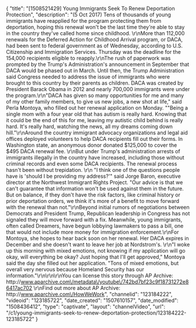 {
    "title": "[1508521429] Young Immigrants Seek To Renew Deportation Protection",
    "description": "(5 Oct 2017) Tens of thousands of young immigrants have reapplied for the program protecting them from deportation, hoping this renewal won't be the last time they're able to stay in the country they've called home since childhood. \r\nMore than 112,000 renewals for the Deferred Action for Childhood Arrival program, or DACA, had been sent to federal government as of Wednesday, according to U.S. Citizenship and Immigration Services. Thursday was the deadline for the 154,000 recipients eligible to reapply.\r\nThe rush of paperwork was prompted by the Trump's Administration's announcement in September that DACA would be phased out in March. Until then, the Trump Administration said Congress needed to address the issue of immigrants who were brought to this country by their parents as children. DACA was created by President Barack Obama in 2012 and nearly 700,000 immigrants were under the program.\r\n\"DACA has given so many opportunities for me and many of my other family members, to give us new jobs, a new shot at life,\" said Perla Montoya, who filled out her renewal application on Monday. \"\"Being a single mom with a four year old that has autism is really hard. Knowing that it could be the end of this for me, leaving my autistic child behind is really hard. It's really hard, watching the news, all my dreams coming down hill.\"\r\nAround the country immigrant advocacy organizations and legal aid offices deployed volunteers to help DACA recipients fill out their forms. In Washington state, an anonymous donor donated $125,000 to cover the $495 DACA renewal fee. \r\nBut under Trump's administration arrests of immigrants illegally in the country have increased, including those without criminal records and even some DACA recipients. The renewal process hasn't been without trepidation. \r\n \"I think one of the questions people have is 'should I be providing my address?'\" said Jorge Baron, executive director at the Northwest Immigrant Rights Project. \"Our advice is that we can't guarantee that information won't be used against them in the future. But on balance, if they don't have the risk factors, like criminal history or prior deportation orders, we think it's more of a benefit to move forward with the renewal than not.\"\r\nBeyond initial rumors of negotiations between Democrats and President Trump, Republican leadership in Congress has not signaled they will move forward with a fix. Meanwhile, young immigrants, often called Dreamers, have begun lobbying lawmakers to pass a bill, one that would not include more money for immigration enforcement.\r\nFor Montoya, she hopes to hear back soon on her renewal. Her DACA expires in December and she doesn't want to leave her job at Nordstrom's.    \r\n\"I woke up this morning with mixed emotions, not knowing if my application will go okay, will everything be okay? Just hoping that I'll get approved,\" Montoya said the day she filled out her application. \"Tons of mixed emotions, but overall very nervous because Homeland Security has our information.\"\r\n\r\n\r\nYou can license this story through AP Archive: http:\/\/www.aparchive.com\/metadata\/youtube\/742bd7bf23c9f18731272e86417ac702 \r\nFind out more about AP Archive: http:\/\/www.aparchive.com\/HowWeWork",
    "channelid": "123184222",
    "videoid": "123185722",
    "date_created": "1507610157",
    "date_modified": "1508436412",
    "type": "captivate",
    "layout": "channelVideo",
    "url": "\/c1\/young-immigrants-seek-to-renew-deportation-protection\/123184222-123185722"
}